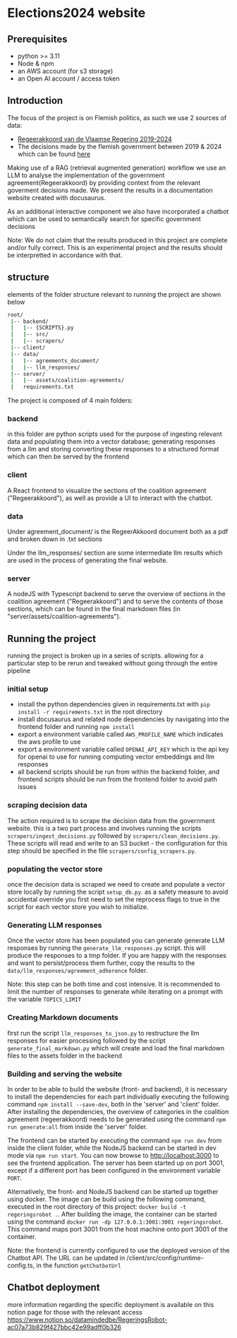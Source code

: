 # Elections2024 website

## Prerequisites
- python >= 3.11
- Node & npm
- an AWS account (for s3 storage)
- an Open AI account / access token

## Introduction

The focus of the project is on Flemish politics, as such we use 2 sources of data:
-  [Regeerakkoord van de Vlaamse Regering 2019-2024](https://www.vlaanderen.be/publicaties/regeerakkoord-van-de-vlaamse-regering-2019-2024)
- The decisions made by the flemish government between 2019 & 2024 which can be found [here](https://beslissingenvlaamseregering.vlaanderen.be/)

Making use of a RAG (retrieval augmented generation) workflow we use an LLM to analyse the implementation of the government agreement(Regeerakkoord) by providing context from the relevant goverment decisions made. We present the results in a documentation website created with docusaurus.

As an additional interactive component we also have incorporated a chatbot which can be used to semantically search for specific government decisions

Note: We do not claim that the results produced in this project are complete and/or fully correct. This is an experimental project and the results should be interpretted in accordance with that.


## structure
elements of the folder structure relevant to running the project are shown below
```bash
root/
 |-- backend/
 |   |-- {SCRIPTS}.py
 |   |-- src/
 |   |-- scrapers/
 |-- client/
 |-- data/
 |   |-- agreements_document/
 |   |-- llm_responses/
 |-- server/
 |   |-- assets/coalition-agreements/
 |   requirements.txt
```
The project is composed of 4 main folders:
### backend
in this folder are python scripts used for the purpose of ingesting relevant data and populating them into a vector database; generating responses from a llm and storing converting these responses to a structured format which can then be served by the frontend

### client
A React frontend to visualize the sections of the coalition agreement ("Regeerakkoord"), as well as provide a UI to interact with the chatbot.

### data
Under agreement_document/ is the RegeerAkkoord document both as a pdf and broken down in .txt sections

Under the llm_responses/ section are some intermediate llm results which are used in the process of generating the final website.

### server
A nodeJS with Typescript backend to serve the overview of sections in the coalition agreement ("Regeerakkoord") and to serve the contents of those sections, which can be found in the final markdown files (in "server/assets/coalition-agreements").

## Running the project

running the project is broken up in a series of scripts. allowing for a particular step to be rerun and tweaked without going through the entire pipeline

### initial setup
- install the python dependencies given in requirements.txt with ```pip install -r requirements.txt``` in the root directory
- install docusaurus and related node dependencies by navigating into the frontend folder and running ```npm install```
- export a environment variable called ```AWS_PROFILE_NAME``` which indicates the aws profile to use
- export a environment variable called  ```OPENAI_API_KEY``` which is the api key for openai to use for running computing vector embeddings and llm responses
- all backend scripts should be run from within the backend folder, and frontend scripts should be run from the frontend folder to avoid path issues

### scraping decision data
The action required is to scrape the decision data from the government website. this is a two part process and involves running the scripts ```scrapers/ingest_decisions.py``` followed by ```scrapers/clean_decisions.py```. These scripts will read and write to an S3 bucket - the configuration for this step should be specified in the  file ```scrapers/config_scrapers.py```.

### populating the vector store
once the decision data is scraped we need to create and populate a vector store locally by running the script ```setup_db.py```. as a safety measure to avoid accidental override you first need to set the reprocess flags to true in the script for each vector store you wish to initialize.

### Generating LLM responses
Once the vector store has been populated you can generate generate LLM responses by running the ```generate_llm_responses.py``` script. this will produce the responses to a tmp folder. If you are happy with the responses and want to persist/process them further, copy the results to the ```data/llm_responses/agreement_adherence``` folder.

Note: this step can be both time and cost intensive. It is recommended to limit the number of responses to generate while iterating on a prompt with the variable ```TOPICS_LIMIT```

### Creating Markdown documents
first run the script ```llm_responses_to_json.py``` to restructure the llm responses for easier processing followed by the script ```generate_final_markdown.py``` which will create and load the final markdown files to the assets folder in the backend

### Building and serving the website
In order to be able to build the website (front- and backend), it is necessary to install the dependencies for each part individually executing the following command `npm install --save-dev`, both in the 'server' and 'client' folder.
After installing the dependencies, the overview of categories in the coalition agreement (regeerakkoord) needs to be generated using the command `npm run generate:all` from inside the 'server' folder.

The frontend can be started by executing the command `npm run dev` from inside the client folder, while the NodeJS backend can be started in dev mode via `npm run start`. You can now browse to [http://localhost:3000](http://localhost:3000) to see the frontend application. The server has been started up on port 3001, except if a different port has been configured in the environment variable `PORT`.

Alternatively, the front- and NodeJS backend can be started up together using docker. The image can be build using the following command, executed in the root directory of this project: `docker build -t regeringsrobot .`. After building the image, the container can be started using the command `docker run -dp 127.0.0.1:3001:3001 regeringsrobot`. This command maps port 3001 from the host machine onto port 3001 of the container.

Note: the frontend is currently configured to use the deployed version of the Chatbot API.  The URL can be updated in /client/src/config/runtime-config.ts, in the function `getChatbotUrl`


## Chatbot deployment
more information regarding the specific deployment is available on this notion page for those with the relevant access
https://www.notion.so/datamindedbe/RegeringsRobot-ac07a73b829f427bbc42e99adff0b326
